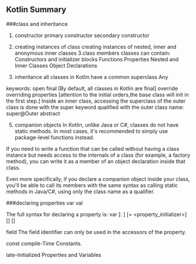 ## Kotlin Summary
###class and inheritance
1. constructor
  primary constructor
  secondary constructor
2. creating instances of class
  creating instances of nested, inner and anonymous inner classes
3.class members
  classes can contain:
  Constructors and initializer blocks
  Functions
  Properties
  Nested and Inner Classes
  Object Declarations
 
 4. inheritance
 all classes in Kotlin have a common superclass Any
 
 keywords:
 open
 final [By default, all classes in Kotlin are final]
 override
  overriding properties  [attention to the initial orders,the base class will init in the first step.]
  Inside an inner class, accessing the superclass of the outer class is done with the super keyword qualified with the outer class name: super@Outer
 abstract
 
 5. companion objects
  In Kotlin, unlike Java or C#, classes do not have static methods. In most cases, it's recommended to simply use package-level functions instead.

  If you need to write a function that can be called without having a class instance but needs access to the internals of a class (for example, a factory method), you can write it as a member of an object declaration inside that class.

  Even more specifically, if you declare a companion object inside your class, you'll be able to call its members with the same syntax as calling static methods in Java/C#, using only the class name as a qualifier.
  
  ###declaring properties
  var 
  val
  
  The full syntax for declaring a property is:
  var <propertyName>[: <PropertyType>] [= <property_initializer>]
    [<getter>]
    [<setter>]
  
  field
  The field identifier can only be used in the accessors of the property.
  
  const
  compile-Time Constants.
  
  late-Initialized Properties and Variables
  
  

